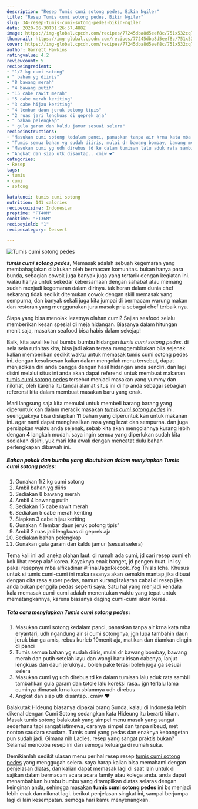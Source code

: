 ```yaml
---
description: "Resep Tumis cumi sotong pedes, Bikin Ngiler"
title: "Resep Tumis cumi sotong pedes, Bikin Ngiler"
slug: 34-resep-tumis-cumi-sotong-pedes-bikin-ngiler
date: 2020-06-30T01:26:57.488Z
image: https://img-global.cpcdn.com/recipes/77245dba8d5eef8c/751x532cq70/tumis-cumi-sotong-pedes-foto-resep-utama.jpg
thumbnail: https://img-global.cpcdn.com/recipes/77245dba8d5eef8c/751x532cq70/tumis-cumi-sotong-pedes-foto-resep-utama.jpg
cover: https://img-global.cpcdn.com/recipes/77245dba8d5eef8c/751x532cq70/tumis-cumi-sotong-pedes-foto-resep-utama.jpg
author: Garrett Hawkins
ratingvalue: 4.2
reviewcount: 5
recipeingredient:
- "1/2 kg cumi sotong"
- " bahan yg diiris"
- "8 bawang merah"
- "4 bawang putih"
- "15 cabe rawit merah"
- "5 cabe merah keriting"
- "3 cabe hijau keriting"
- "4 lembar daun jeruk potong tipis"
- "2 ruas jari lengkuas di geprek aja"
- " bahan pelengkap"
- " gula garam dan kaldu jamur sesuai selera"
recipeinstructions:
- "Masukan cumi sotong kedalam panci, panaskan tanpa air krna kata mba eryantari, udh ngandung air si cumi sotongnya, jgn lupa tambahin daun jeruk biar ga amis, rebus kurleb 10menit aja, matikan dan diamkan dingin di panci"
- "Tumis semua bahan yg sudah diiris, mulai dr bawang bombay, bawang merah dan putih setelah layu dan wangi baru irisan cabenya, lanjut lengkuas dan daun jeruknya.. boleh pake terasi boleh juga ga sesuai selera"
- "Masukan cumi yg udh direbus td ke dalam tumisan lalu aduk rata sambil tambahkan gula garam dan totole lalu koreksi rasa.. jgn terlalu lama cuminya dimasak krna kan sblumnya udh direbus"
- "Angkat dan siap utk disantap.. cmiw ❤️"
categories:
- Resep
tags:
- tumis
- cumi
- sotong

katakunci: tumis cumi sotong 
nutrition: 141 calories
recipecuisine: Indonesian
preptime: "PT40M"
cooktime: "PT36M"
recipeyield: "1"
recipecategory: Dessert

---
```



![Tumis cumi sotong pedes](https://img-global.cpcdn.com/recipes/77245dba8d5eef8c/751x532cq70/tumis-cumi-sotong-pedes-foto-resep-utama.jpg)

<b><i>tumis cumi sotong pedes</i></b>, Memasak adalah sebuah kegemaran yang membahagiakan dilakukan oleh bermacam komunitas. bukan hanya para bunda, sebagian cowok juga banyak juga yang tertarik dengan kegiatan ini. walau hanya untuk sekedar kebersamaan dengan sahabat atau memang sudah menjadi kegemaran dalam dirinya. tak heran dalam dunia chef sekarang tidak sedikit ditemukan cowok dengan skill memasak yang sempurna, dan banyak sekali juga kita jumpai di bermacam warung makan dan restoran yang menggunakan juru masak pria sebagai chef terbaik nya.

Siapa yang bisa menolak lezatnya olahan cumi? Sajian seafood selalu memberikan kesan spesial di meja hidangan. Biasanya dalam hitungan menit saja, masakan seafood bisa habis dalam sekejap!

Baik, kita awali ke hal bumbu bumbu hidangan <i>tumis cumi sotong pedes</i>. di sela sela rutinitas kita, bisa jadi akan terasa menggembirakan bila sejenak kalian memberikan sedikit waktu untuk memasak tumis cumi sotong pedes ini. dengan kesuksesan kalian dalam mengolah menu tersebut, dapat menjadikan diri anda bangga dengan hasil hidangan anda sendiri. dan lagi disini melalui situs ini anda akan dapat referensi untuk membuat makanan <u>tumis cumi sotong pedes</u> tersebut menjadi masakan yang yummy dan nikmat, oleh karena itu tandai alamat situs ini di hp anda sebagai sebagian referensi kita dalam membuat masakan baru yang enak.


Mari langsung saja kita memulai untuk membeli barang barang yang diperuntuk kan dalam meracik masakan <u><i>tumis cumi sotong pedes</i></u> ini. seenggaknya bisa disiapkan <b>11</b> bahan yang diperuntuk kan untuk makanan ini. agar nanti dapat menghasilkan rasa yang lezat dan sempurna. dan juga persiapkan waktu anda sejenak, sebab kita akan mengolahnya kurang lebih dengan <b>4</b> langkah mudah. saya ingin semua yang diperlukan sudah kita sediakan disini, yuk mari kita awali dengan mencatat dulu bahan perlengkapan dibawah ini.

<!--inarticleads1-->

##### Bahan pokok dan bumbu yang dibutuhkan dalam menyiapkan Tumis cumi sotong pedes:

1. Gunakan 1/2 kg cumi sotong
1. Ambil  bahan yg diiris
1. Sediakan 8 bawang merah
1. Ambil 4 bawang putih
1. Sediakan 15 cabe rawit merah
1. Sediakan 5 cabe merah keriting
1. Siapkan 3 cabe hijau keriting
1. Gunakan 4 lembar daun jeruk potong tipis”
1. Ambil 2 ruas jari lengkuas di geprek aja
1. Sediakan  bahan pelengkap
1. Gunakan  gula garam dan kaldu jamur (sesuai selera)


Tema kali ini adl aneka olahan laut. di rumah ada cumi, jd cari resep cumi eh kok lihat resep ala² korea. Kayaknya enak banget, jd pengen buat. ini sy pakai resepnya mba alfikadinar #FinalJagoRecook_Yog ThisIs Icha. Khusus untuk si tumis cumi-cumi ini maka rasanya akan semakin mantap jika dibuat dengan cita rasa super pedas, namun kurangi takaran cabai di resep jika anda bukan penggila pedas seperti saya. Satu hal yang menjadi kendala kala memasak cumi-cumi adalah menentukan waktu yang tepat untuk mematangkannya, karena biasanya daging cumi-cumi akan keras. 

<!--inarticleads2-->

##### Tata cara menyiapkan Tumis cumi sotong pedes:

1. Masukan cumi sotong kedalam panci, panaskan tanpa air krna kata mba eryantari, udh ngandung air si cumi sotongnya, jgn lupa tambahin daun jeruk biar ga amis, rebus kurleb 10menit aja, matikan dan diamkan dingin di panci
1. Tumis semua bahan yg sudah diiris, mulai dr bawang bombay, bawang merah dan putih setelah layu dan wangi baru irisan cabenya, lanjut lengkuas dan daun jeruknya.. boleh pake terasi boleh juga ga sesuai selera
1. Masukan cumi yg udh direbus td ke dalam tumisan lalu aduk rata sambil tambahkan gula garam dan totole lalu koreksi rasa.. jgn terlalu lama cuminya dimasak krna kan sblumnya udh direbus
1. Angkat dan siap utk disantap.. cmiw ❤️


Balakutak Hideung biasanya dipakai orang Sunda, kalau di Indonesia lebih dikenal dengan Cumi Sotong sedangkan kata Hideung itu berarti hitam. Masak tumis sotong balakutak yang simpel menu masak yang sangat sederhana tapi sangat istimewa, caranya simpel dan tanpa ribeud, met nonton saudara saudara. Tumis cumi yang pedas dan enaknya kebangetan pun sudah jadi. Gimana nih Ladies, resep yang sangat praktis bukan? Selamat mencoba resep ini dan semoga keluarga di rumah suka. 

Demikianlah sedikit ulasan menu perihal resep resep <u>tumis cumi sotong pedes</u> yang menggugah selera. saya harap kalian bisa memahami dengan penjelasan diatas, dan kalian dapat memasak lagi di saat lain untuk di sajikan dalam bermacam acara acara family atau kolega anda. anda dapat menambahkan bumbu bumbu yang ditampilkan diatas selaras dengan keinginan anda, sehingga masakan <b>tumis cumi sotong pedes</b> ini bs menjadi lebih enak dan nikmat lagi. berikut penjelasan singkat ini, sampai berjumpa lagi di lain kesempatan. semoga hari kamu menyenangkan.
